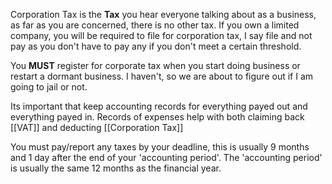 Corporation Tax is the **Tax** you hear everyone talking about as a business, as far as you are concerned, there is no other tax. If you own a limited company, you will be required to file for corporation tax, I say file and not pay as you don't have to pay any if you don't meet a certain threshold.

You **MUST** register for corporate tax when you start doing business or restart a dormant business. I haven't, so we are about to figure out if I am going to jail or not.

Its important that keep accounting records for everything payed out and everything payed in. Records of expenses help with both claiming back [[VAT]] and deducting [[Corporation Tax]]

You must pay/report any taxes by your deadline, this is usually 9 months and 1 day after the end of your 'accounting period'. The 'accounting period' is usually the same 12 months as the financial year.

